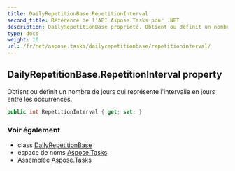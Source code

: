 ```yaml
---
title: DailyRepetitionBase.RepetitionInterval
second_title: Référence de l'API Aspose.Tasks pour .NET
description: DailyRepetitionBase propriété. Obtient ou définit un nombre de jours qui représente lintervalle en jours entre les occurrences.
type: docs
weight: 10
url: /fr/net/aspose.tasks/dailyrepetitionbase/repetitioninterval/
---
```

## DailyRepetitionBase.RepetitionInterval property

Obtient ou définit un nombre de jours qui représente l'intervalle en jours entre les occurrences.

```csharp
public int RepetitionInterval { get; set; }
```

### Voir également

* class [DailyRepetitionBase](../)
* espace de noms [Aspose.Tasks](../../dailyrepetitionbase/)
* Assemblée [Aspose.Tasks](../../../)


